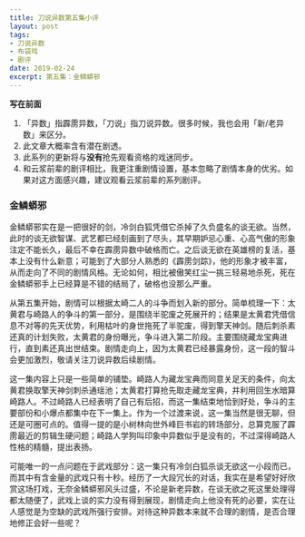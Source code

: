 ```yaml
---
title: 刀说异数第五集小评
layout: post
tags:
- 刀说异数
- 布袋戏
- 剧评
date: 2019-02-24
excerpt: 第五集：金鳞蟒邪
---
```


**写在前面**

1. 「异数」指霹雳异数，「刀说」指刀说异数。很多时候，我也会用「新/老异数」来区分。
2. 此文章大概率含有潜在剧透。
3. 此系列的更新将与**没有**抢先观看资格的戏迷同步。
4. 和云浆前辈的剧评相比，我更注重剧情设置，基本忽略了剧情本身的优劣。如果对这方面感兴趣，建议观看云浆前辈的系列剧评。

### 金鳞蟒邪

金鳞蟒邪实在是一把很好的剑，冷剑白狐凭借它杀掉了久负盛名的谈无欲。当然，此时的谈无欲智谋、武艺都已经刻画到了尽头，其早期妒忌心重、心高气傲的形象注定不能长久，最后不幸在霹雳异数中破格而亡。之后谈无欲在英雄榜的复活，基本上没有什么新意；可能到了大部分人熟悉的《霹雳剑踪》，他的形象才被丰富，从而走向了不同的剧情风格。无论如何，相比被傲笑红尘一挑三轻易地杀死，死在金鳞蟒邪手上已经算是不错的结局了，破格也没那么严重。

从第五集开始，剧情可以根据太崎二人的斗争而划入新的部分。简单梳理一下：太黄君与崎路人的争斗的第一部分，是围绕半驼废之死展开的；结果是太黄君凭借信息不对等的先天优势，利用枯叶的身世拖死了半驼废，得到擎天神剑。随后刺杀素还真的计划失败，太黄君的身份曝光，争斗进入第二阶段。主要围绕藏龙宝典进行，直到素还真出世结束。剧情走向上，因为太黄君已经暴露身份，这一段的智斗会更加激烈，敬请关注刀说异数后续剧情。

这一集内容上只是一些简单的铺垫。崎路人为藏龙宝典而同意关足天的条件，向太黄君换取擎天神剑刺杀通瑶池；太黄君打算抢先取走藏龙宝典，并利用回生水暗算崎路人。不过崎路人已经表明了自己有后招，而这一集结束地恰到好处，争斗的主要部份和小爆点都集中在下一集上。作为一个过渡来说，这一集当然是很无聊，但还是可圈可点的。值得一提的是小树林向世外峰巨书岩的转场部分，总算克服了霹雳最近的剪辑生硬问题；崎路人学狗叫印象中异数似乎是没有的，不过深得崎路人性格的精髓，提出表扬。

可能唯一的一点问题在于武戏部分：这一集只有冷剑白狐杀谈无欲这一小段而已，而其中有含金量的武戏只有十秒。经历了一大段冗长的对话，我实在是希望好好欣赏这场打戏，无奈金鳞蟒邪风头过盛，不论是新老异数，在谈无欲之死这里处理得都太随便了，武戏上谈的实力没有得到展现，剧情走向上他没有死的必要，实在让人感觉是为空缺的武戏所强行安排。对待这种异数本来就不合理的剧情，是否合理地修正会好一些呢？

